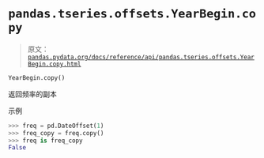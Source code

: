 # `pandas.tseries.offsets.YearBegin.copy`

> 原文：[`pandas.pydata.org/docs/reference/api/pandas.tseries.offsets.YearBegin.copy.html`](https://pandas.pydata.org/docs/reference/api/pandas.tseries.offsets.YearBegin.copy.html)

```py
YearBegin.copy()
```

返回频率的副本

示例

```py
>>> freq = pd.DateOffset(1)
>>> freq_copy = freq.copy()
>>> freq is freq_copy
False 
```
